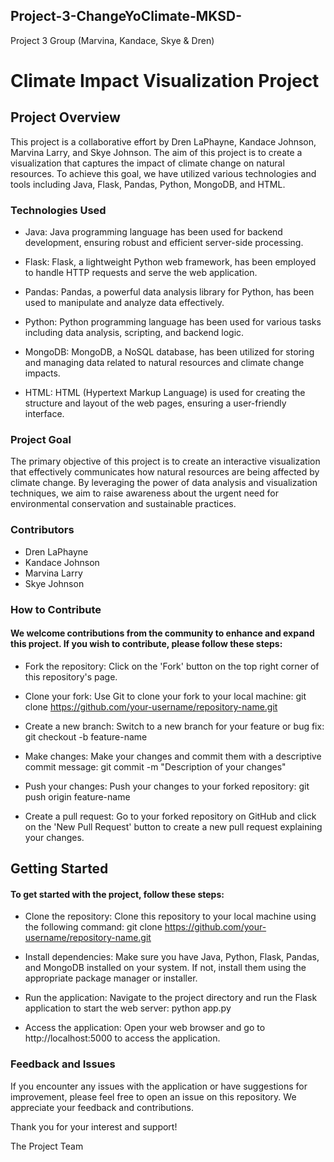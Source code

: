 ## Project-3-ChangeYoClimate-MKSD-
Project 3 Group (Marvina, Kandace, Skye &amp; Dren)
# Climate Impact Visualization Project

## Project Overview
This project is a collaborative effort by Dren LaPhayne, Kandace Johnson, Marvina Larry, and Skye Johnson. The aim of this project is to create a visualization that captures the impact of climate change on natural resources. To achieve this goal, we have utilized various technologies and tools including Java, Flask, Pandas, Python, MongoDB, and HTML.

### Technologies Used
- Java: Java programming language has been used for backend development, ensuring robust and efficient server-side processing.

- Flask: Flask, a lightweight Python web framework, has been employed to handle HTTP requests and serve the web application.

- Pandas: Pandas, a powerful data analysis library for Python, has been used to manipulate and analyze data effectively.

- Python: Python programming language has been used for various tasks including data analysis, scripting, and backend logic.

- MongoDB: MongoDB, a NoSQL database, has been utilized for storing and managing data related to natural resources and climate change impacts.

- HTML: HTML (Hypertext Markup Language) is used for creating the structure and layout of the web pages, ensuring a user-friendly interface.

### Project Goal
The primary objective of this project is to create an interactive visualization that effectively communicates how natural resources are being affected by climate change. By leveraging the power of data analysis and visualization techniques, we aim to raise awareness about the urgent need for environmental conservation and sustainable practices.

### Contributors
- Dren LaPhayne
- Kandace Johnson
- Marvina Larry
- Skye Johnson

### How to Contribute
#### We welcome contributions from the community to enhance and expand this project. If you wish to contribute, please follow these steps:

- Fork the repository: Click on the 'Fork' button on the top right corner of this repository's page.

- Clone your fork: Use Git to clone your fork to your local machine: git clone https://github.com/your-username/repository-name.git

- Create a new branch: Switch to a new branch for your feature or bug fix: git checkout -b feature-name

- Make changes: Make your changes and commit them with a descriptive commit message: git commit -m "Description of your changes"

- Push your changes: Push your changes to your forked repository: git push origin feature-name

- Create a pull request: Go to your forked repository on GitHub and click on the 'New Pull Request' button to create a new pull request explaining your changes.

## Getting Started
#### To get started with the project, follow these steps:

- Clone the repository: Clone this repository to your local machine using the following command: git clone https://github.com/your-username/repository-name.git

- Install dependencies: Make sure you have Java, Python, Flask, Pandas, and MongoDB installed on your system. If not, install them using the appropriate package manager or installer.

- Run the application: Navigate to the project directory and run the Flask application to start the web server: python app.py

- Access the application: Open your web browser and go to http://localhost:5000 to access the application.

### Feedback and Issues
If you encounter any issues with the application or have suggestions for improvement, please feel free to open an issue on this repository. We appreciate your feedback and contributions.

Thank you for your interest and support!

The Project Team
